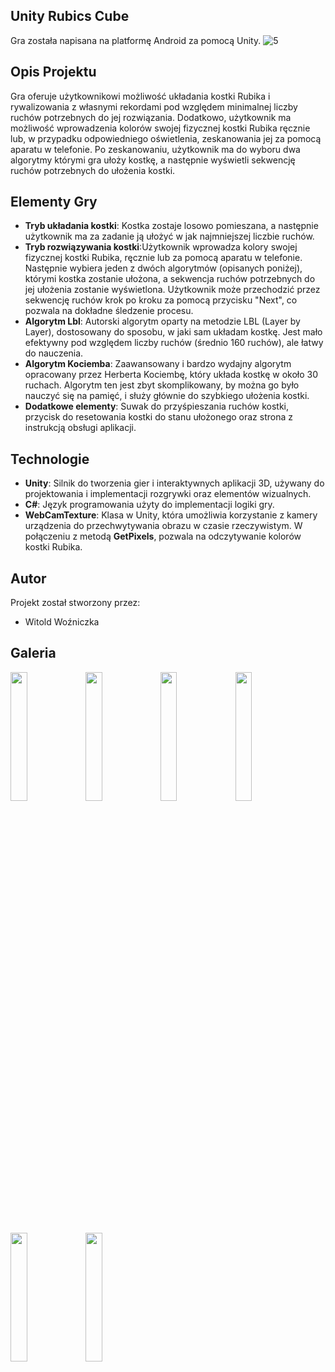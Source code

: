 ## Unity Rubics Cube

Gra została napisana na platformę Android za pomocą Unity. 
![5](https://github.com/user-attachments/assets/25754064-296d-47bb-bbef-670d778a432e)

## Opis Projektu

Gra oferuje użytkownikowi możliwość układania kostki Rubika i rywalizowania z własnymi rekordami pod względem minimalnej liczby ruchów potrzebnych do jej rozwiązania.
Dodatkowo, użytkownik ma możliwość wprowadzenia kolorów swojej fizycznej kostki Rubika ręcznie lub, w przypadku odpowiedniego oświetlenia, zeskanowania jej za pomocą aparatu w telefonie.
Po zeskanowaniu, użytkownik ma do wyboru dwa algorytmy którymi gra ułoży kostkę, a następnie wyświetli sekwencję ruchów potrzebnych do ułożenia kostki.

## Elementy Gry

- **Tryb układania kostki**: Kostka zostaje losowo pomieszana, a następnie użytkownik ma za zadanie ją ułożyć w jak najmniejszej liczbie ruchów.
- **Tryb rozwiązywania kostki**:Użytkownik wprowadza kolory swojej fizycznej kostki Rubika, ręcznie lub za pomocą aparatu w telefonie. Następnie wybiera jeden z dwóch algorytmów (opisanych poniżej), którymi kostka zostanie ułożona, a sekwencja ruchów potrzebnych do jej ułożenia zostanie wyświetlona.
  Użytkownik może przechodzić przez sekwencję ruchów krok po kroku za pomocą przycisku "Next", co pozwala na dokładne śledzenie procesu.
- **Algorytm Lbl**: Autorski algorytm oparty na metodzie LBL (Layer by Layer), dostosowany do sposobu, w jaki sam układam kostkę. Jest mało efektywny pod względem liczby ruchów (średnio 160 ruchów), ale łatwy do nauczenia.
- **Algorytm Kociemba**: Zaawansowany i bardzo wydajny algorytm opracowany przez Herberta Kociembę, który układa kostkę w około 30 ruchach.
  Algorytm ten jest zbyt skomplikowany, by można go było nauczyć się na pamięć, i służy głównie do szybkiego ułożenia kostki.
- **Dodatkowe elementy**: Suwak do przyśpieszania ruchów kostki, przycisk do resetowania kostki do stanu ułożonego oraz strona z instrukcją obsługi aplikacji.


## Technologie

- **Unity**: Silnik do tworzenia gier i interaktywnych aplikacji 3D, używany do projektowania i implementacji rozgrywki oraz elementów wizualnych.
- **C#**: Język programowania użyty do implementacji logiki gry.
- **WebCamTexture**: Klasa w Unity, która umożliwia korzystanie z kamery urządzenia do przechwytywania obrazu w czasie rzeczywistym. W połączeniu z metodą **GetPixels**, pozwala na odczytywanie kolorów kostki Rubika.

## Autor
Projekt został stworzony przez: 
- Witold Woźniczka

## Galeria
<img src="https://github.com/user-attachments/assets/47e3de92-75f9-4ad3-a127-7c8bdee76ea3" width="23%"></img> 
<img src="https://github.com/user-attachments/assets/b3def6b2-8dca-443b-abfd-1bf01ed2c646" width="23%"></img> 
<img src="https://github.com/user-attachments/assets/e0a9d1e4-cde2-492d-a5ca-ae1e4e816ef8" width="23%"></img> 
<img src="https://github.com/user-attachments/assets/53ee7f3c-bc4e-403c-baa0-1ac7608daf07" width="23%"></img> 
<img src="https://github.com/user-attachments/assets/ca6a02e5-22d4-479a-a0a5-102fe2b84747" width="23%"></img> 
<img src="https://github.com/user-attachments/assets/34796b30-2058-43fc-ba15-e6018a37373f" width="23%"></img> 




